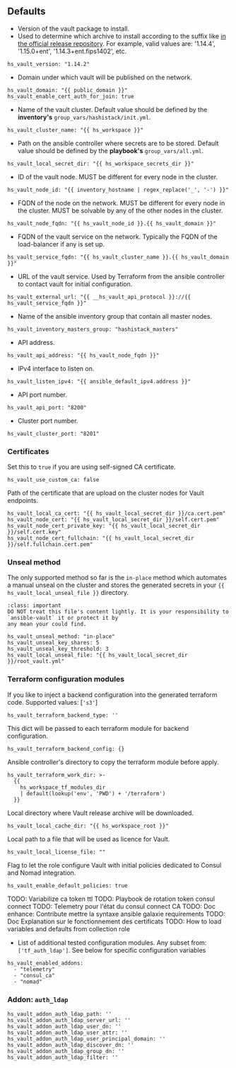 
```{include} ../../../roles/vault/README.md
```

## Defaults

* Version of the vault package to install.
* Used to determine which archive to install according to the suffix like
[in the official release repository](https://releases.hashicorp.com/vault/). For example,
valid values are: '1.14.4', '1.15.0+ent', '1.14.3+ent.fips1402', etc.

```
hs_vault_version: "1.14.2"
```

* Domain under which vault will be published on the network.

```
hs_vault_domain: "{{ public_domain }}"
hs_vault_enable_cert_auth_for_join: true
```

* Name of the vault cluster. Default value should be
defined by the __inventory's__ `group_vars/hashistack/init.yml`.

```
hs_vault_cluster_name: "{{ hs_workspace }}"
```

* Path on the ansible controller where secrets are to be stored. Default value should be
defined by the __playbook's__ `group_vars/all.yml`.
```
hs_vault_local_secret_dir: "{{ hs_workspace_secrets_dir }}"
```

* ID of the vault node. MUST be different for every node in the cluster.

```
hs_vault_node_id: "{{ inventory_hostname | regex_replace('_', '-') }}"
```

* FQDN of the node on the network. MUST be different for every node in the cluster. MUST
be solvable by any of the other nodes in the cluster.

```
hs_vault_node_fqdn: "{{ hs_vault_node_id }}.{{ hs_vault_domain }}"
```

* FQDN of the vault service on the network. Typically the FQDN of the load-balancer
if any is set up.

```
hs_vault_service_fqdn: "{{ hs_vault_cluster_name }}.{{ hs_vault_domain }}"
```

* URL of the vault service. Used by Terraform from the ansible controller
to contact vault for initial configuration.
```
hs_vault_external_url: "{{ __hs_vault_api_protocol }}://{{ hs_vault_service_fqdn }}"
```

* Name of the ansible inventory group that contain all master nodes.

```
hs_vault_inventory_masters_group: "hashistack_masters"
```

* API address.

```
hs_vault_api_address: "{{ hs_vault_node_fqdn }}"
```

* IPv4 interface to listen on.

```
hs_vault_listen_ipv4: "{{ ansible_default_ipv4.address }}"
```

* API port number.

```
hs_vault_api_port: "8200"
```

* Cluster port number.

```
hs_vault_cluster_port: "8201"
```

### Certificates

Set this to `true` if you are using self-signed CA certificate.

```
hs_vault_use_custom_ca: false
```

Path of the certificate that are upload on the cluster nodes for
Vault endpoints.

```
hs_vault_local_ca_cert: "{{ hs_vault_local_secret_dir }}/ca.cert.pem"
hs_vault_node_cert: "{{ hs_vault_local_secret_dir }}/self.cert.pem"
hs_vault_node_cert_private_key: "{{ hs_vault_local_secret_dir }}/self.cert.key"
hs_vault_node_cert_fullchain: "{{ hs_vault_local_secret_dir }}/self.fullchain.cert.pem"
```

### Unseal method

The only supported method so far is the `in-place` method which automates a manual unseal on the cluster
and stores the generated secrets in your `{{ hs_vault_local_unseal_file }}` directory.

```{admonition} Important
:class: important
DO NOT treat this file's content lightly. It is your responsibility to `ansible-vault` it or protect it by
any mean your could find.
```

```
hs_vault_unseal_method: "in-place"
hs_vault_unseal_key_shares: 5
hs_vault_unseal_key_threshold: 3
hs_vault_local_unseal_file: "{{ hs_vault_local_secret_dir }}/root_vault.yml"
```


### Terraform configuration modules

If you like to inject a backend configuration into the generated terraform code.
Supported values: [`'s3'`]

```
hs_vault_terraform_backend_type: ''
```

This dict will be passed to each terraform module for backend configuration.

```
hs_vault_terraform_backend_config: {}
```

Ansible controller's directory to copy the terraform module before apply.

```
hs_vault_terraform_work_dir: >-
  {{
    hs_workspace_tf_modules_dir
    | default(lookup('env', 'PWD') + '/terraform')
  }}
```

Local directory where Vault release archive will be downloaded.

```
hs_vault_local_cache_dir: "{{ hs_workspace_root }}"
```

Local path to a file that will be used as licence for Vault.

```
hs_vault_local_license_file: ""
```

Flag to let the role configure Vault with initial policies dedicated to Consul
and Nomad integration.

```
hs_vault_enable_default_policies: true
```

TODO: Variabilize ca token ttl
TODO: Playbook de rotation token consul connect
TODO: Telemetry pour l'état du consul connect CA
TODO: Doc enhance: Contribute
      mettre la syntaxe ansible galaxie requirements
TODO: Doc Explanation sur le fonctionnement des certificats
TODO: How to load variables and defaults from collection role

* List of additional tested configuration modules. Any subset from: `['tf_auth_ldap']`.
See below for specific configuration variables
```
hs_vault_enabled_addons:
  - "telemetry"
  - "consul_ca"
  - "nomad"
```

### Addon: `auth_ldap`

```
hs_vault_addon_auth_ldap_path: ''
hs_vault_addon_auth_ldap_server_url: ''
hs_vault_addon_auth_ldap_user_dn: ''
hs_vault_addon_auth_ldap_user_attr: ''
hs_vault_addon_auth_ldap_user_principal_domain: ''
hs_vault_addon_auth_ldap_discover_dn: ''
hs_vault_addon_auth_ldap_group_dn: ''
hs_vault_addon_auth_ldap_filter: ''
